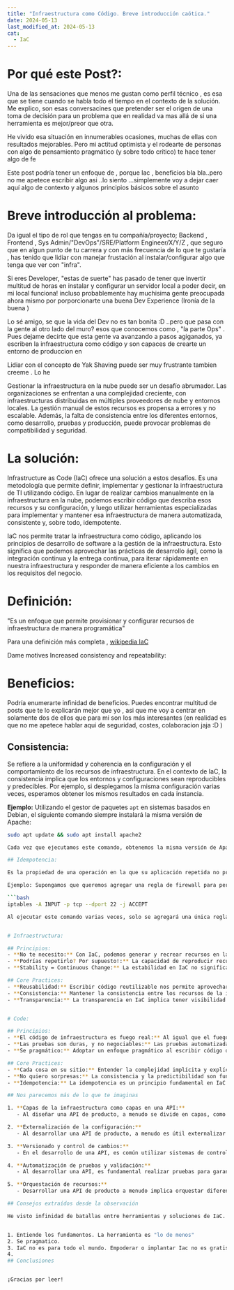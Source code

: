 ```yaml
---
title: "Infraestructura como Código. Breve introducción caótica."
date: 2024-05-13
last_modified_at: 2024-05-13
cat:
  - IaC
---
```


# Por qué este Post?:

Una de las sensaciones que menos me gustan como perfil técnico , es esa que se tiene cuando se habla todo el tiempo en el contexto de la solución. Me explico, son esas conversacines que pretender ser el origen de una toma de decisión para un problema que en realidad va mas allá de si una herramienta es mejor/preor que otra.

He vivido esa situación en innumerables ocasiones, muchas de ellas con resultados mejorables. Pero mi actitud optimista y el rodearte de personas con algo de pensamiento pragmático (y sobre todo crítico) te hace tener algo de fe 

Este post podría tener un enfoque de , porque Iac , beneficios bla bla..pero no me apetece escribir algo asi ..lo siento ...simplemente voy a dejar caer aquí algo de contexto y algunos principios básicos sobre el asunto 


# Breve introducción al problema:

Da igual el tipo de rol que tengas en tu compañía/proyecto; Backend , Frontend , Sys Admin/"DevOps"/SRE/Platform Engineer/X/Y/Z , que seguro que en algun punto de tu carrera y con más frecuencia de lo que te gustaría ,  has tenido que lidiar con manejar frustación al instalar/configurar algo que tenga que ver con "infra". 

Si eres Developer, "estas de suerte" has pasado de tener que invertir multitud de horas en instalar y configurar un servidor local a poder decir, en mi local funciona! incluso probablemente hay muchisima gente preocupada ahora mismo por porporcionarte una buena Dev Experience (Ironía de la buena )

Lo sé amigo, se que la vida del Dev no es tan bonita :D ..pero que pasa con la gente al otro lado del muro? esos que conocemos como , "la parte Ops" . Pues dejame decirte que esta gente va avanzando a pasos agiganados, ya escriben la infraestructura como código y son capaces de crearte un entorno de produccion en 


Lidiar con el concepto de Yak Shaving puede ser muy frustrante tambien creeme . Lo he 


Gestionar la infraestructura en la nube puede ser un desafío abrumador. Las organizaciones se enfrentan a una complejidad creciente, con infraestructuras distribuidas en múltiples proveedores de nube y entornos locales. La gestión manual de estos recursos es propensa a errores y no escalable. Además, la falta de consistencia entre los diferentes entornos, como desarrollo, pruebas y producción, puede provocar problemas de compatibilidad y seguridad.


# La solución:

Infrastructure as Code (IaC) ofrece una solución a estos desafíos. Es una metodología que permite definir, implementar y gestionar la infraestructura de TI utilizando código. En lugar de realizar cambios manualmente en la infraestructura en la nube, podemos escribir código que describa esos recursos y su configuración, y luego utilizar herramientas especializadas para implementar y mantener esa infraestructura de manera automatizada, consistente y, sobre todo, idempotente.

IaC nos permite tratar la infraestructura como código, aplicando los principios de desarrollo de software a la gestión de la infraestructura. Esto significa que podemos aprovechar las prácticas de desarrollo ágil, como la integración continua y la entrega continua, para iterar rápidamente en nuestra infraestructura y responder de manera eficiente a los cambios en los requisitos del negocio.

# Definición: 

"Es un enfoque que permite provisionar y configurar recursos de infraestructura de manera programática"

Para una definición más completa , [wikipedia IaC](https://en.wikipedia.org/wiki/Infrastructure_as_code)

Dame motives 
Increased consistency and repeatability: 

# Beneficios: 

Podría enumerarte infinidad de beneficios. Puedes encontrar multitud de posts que te lo explicarán mejor que yo , asi que me voy a centrar en solamente dos de ellos que para mi son los más interesantes (en realidad es que no me apetece hablar aqui de seguridad, costes, colaboracion jaja :D )

## Consistencia:

 Se refiere a la uniformidad y coherencia en la configuración y el comportamiento de los recursos de infraestructura. En el contexto de IaC, la consistencia implica que los entornos y configuraciones sean reproducibles y predecibles. Por ejemplo, si desplegamos la misma configuración varias veces, esperamos obtener los mismos resultados en cada instancia.

**Ejemplo:** Utilizando el gestor de paquetes `apt` en sistemas basados en Debian, el siguiente comando siempre instalará la misma versión de Apache:

```bash
sudo apt update && sudo apt install apache2

Cada vez que ejecutamos este comando, obtenemos la misma versión de Apache instalada, asegurando consistencia en la configuración del servidor web en múltiples ejecuciones.

## Idempotencia:

Es la propiedad de una operación en la que su aplicación repetida no produce cambios adicionales más allá del primer efecto. En el contexto de IaC, la idempotencia implica que la ejecución repetida del código de infraestructura no cause efectos secundarios no deseados. Por ejemplo, si aplicamos un script de aprovisionamiento varias veces, solo se implementarán los cambios necesarios, evitando la duplicación de recursos o la alteración de configuraciones existentes.

Ejemplo: Supongamos que queremos agregar una regla de firewall para permitir el tráfico SSH en nuestro servidor. El siguiente comando de iptables añade esta regla, pero si lo ejecutamos múltiples veces, no se crearán reglas duplicadas: 

```bash
iptables -A INPUT -p tcp --dport 22 -j ACCEPT

Al ejecutar este comando varias veces, solo se agregará una única regla para permitir el tráfico SSH, evitando la duplicación de reglas y garantizando la idempotencia en la configuración del firewall.


# Infraestructura:

## Principios:
- **No te necesito:** Con IaC, podemos generar y recrear recursos en la infraestructura en la nube de manera automatizada, eliminando la necesidad de intervención manual en cada paso del proceso.
- **Podrías repetirlo? Por supuesto!:** La capacidad de reproducir recursos en diferentes entornos de manera consistente es esencial en IaC.
- **Stability = Continuous Change:** La estabilidad en IaC no significa inmovilidad, sino la capacidad de implementar cambios de manera segura y controlada en tu infraestructura en la nube.

## Core Practices:
- **Reusabilidad:** Escribir código reutilizable nos permite aprovechar soluciones existentes y evitar duplicar esfuerzos.
- **Consistencia:** Mantener la consistencia entre los recursos de la infraestructura en la nube es fundamental para garantizar su confiabilidad y seguridad.
- **Transparencia:** La transparencia en IaC implica tener visibilidad y comprensión del estado y la configuración de los recursos en la nube en todo momento.


# Code:

## Principios:
- **El código de infraestructura es fuego real:** Al igual que el fuego real, el código de infraestructura tiene un impacto significativo en la estabilidad y seguridad de la infraestructura en la nube.
- **Las pruebas son duras, y no negociables:** Las pruebas automatizadas son esenciales en IaC para garantizar la calidad y confiabilidad de la infraestructura en la nube.
- **Se pragmático:** Adoptar un enfoque pragmático al escribir código de infraestructura en la nube es fundamental para lograr los objetivos del proyecto de manera eficiente y efectiva.

## Core Practices:
- **Cada cosa en su sitio:** Entender la complejidad implícita y explícita de la infraestructura nos ayuda a organizar y estructurar el código de manera más efectiva.
- **No quiero sorpresas:** La consistencia y la predictibilidad son fundamentales en IaC.
- **Idempotencia:** La idempotencia es un principio fundamental en IaC que garantiza que la ejecución del código de infraestructura en la nube produzca el mismo resultado, independientemente del estado actual de la infraestructura.

## Nos parecemos más de lo que te imaginas

1. **Capas de la infraestructura como capas en una API:**
   - Al diseñar una API de producto, a menudo se divide en capas, como la capa de presentación, la capa de lógica de negocio y la capa de acceso a datos. De manera similar, al crear Infraestructura como Código, podemos pensar en diferentes capas de infraestructura, como la capa de red (VPC), la capa de almacenamiento (buckets de S3), la capa de computación (instancias EC2), entre otras. Cada una de estas capas cumple un propósito específico y se diseña para trabajar en conjunto para proporcionar un entorno de infraestructura completo.

2. **Externalización de la configuración:**
   - Al desarrollar una API de producto, a menudo es útil externalizar la configuración, como las URLs de conexión a bases de datos o las claves de API, para que puedan ser modificadas fácilmente sin necesidad de cambiar el código fuente. De manera similar, en IaC, podemos externalizar la configuración de la infraestructura utilizando prácticas como Configuration as Code (CaC). Esto nos permite definir la configuración de la infraestructura en archivos de código que pueden versionarse, revisarse y compartirse fácilmente, lo que facilita la gestión y el mantenimiento de la infraestructura a lo largo del tiempo.

3. **Versionado y control de cambios:**
   - En el desarrollo de una API, es común utilizar sistemas de control de versiones como Git para gestionar el código fuente y realizar un seguimiento de los cambios a lo largo del tiempo. De manera similar, en IaC, podemos utilizar herramientas de control de versiones para gestionar y versionar los archivos de configuración de la infraestructura, lo que nos permite realizar un seguimiento de los cambios, revertir a versiones anteriores y colaborar de manera efectiva en equipos distribuidos.

4. **Automatización de pruebas y validación:**
   - Al desarrollar una API, es fundamental realizar pruebas para garantizar que funcione como se espera y cumpla con los requisitos de negocio. Esto puede incluir pruebas unitarias, pruebas de integración y pruebas de aceptación. De manera similar, en IaC, podemos automatizar pruebas para validar nuestra infraestructura y asegurarnos de que se despliegue correctamente y cumpla con los criterios de calidad. Esto puede incluir pruebas de configuración, pruebas de seguridad y pruebas de rendimiento.

5. **Orquestación de recursos:**
   - Desarrollar una API de producto a menudo implica orquestar diferentes componentes y servicios para proporcionar una funcionalidad completa y coherente. Por ejemplo, podemos utilizar un patrón de diseño como el patrón de repositorio para separar la lógica de acceso a datos de la lógica de negocio. En IaC, también necesitamos orquestar diferentes recursos de infraestructura, como instancias de servidor, bases de datos y redes, para crear un entorno de infraestructura completo y funcional. Herramientas como Terraform y AWS CloudFormation nos permiten definir y gestionar estas relaciones de manera declarativa.

## Consejos extraídos desde la observación

He visto infinidad de batallas entre herramientas y soluciones de IaC. Creo ,que hay mas material disponible en internet enfocado en comparar herramientas que post ...


1. Entiende los fundamentos. La herramienta es "lo de menos" 
2. Se pragmatico. 
3. IaC no es para todo el mundo. Empoderar o implantar Iac no es gratis
4. 
## Conclusiones


¡Gracias por leer!

